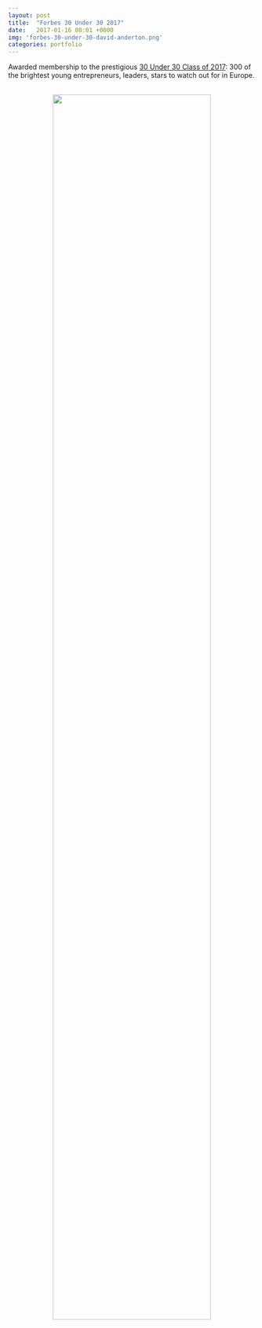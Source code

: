 ```yaml
---
layout: post
title:  "Forbes 30 Under 30 2017"
date:   2017-01-16 00:01 +0000
img: 'forbes-30-under-30-david-anderton.png'
categories: portfolio
---
```


Awarded membership to the prestigious <a href="http://www.forbes.com/profile/david-anderton" target="_blank">30 Under 30 Class of 2017</a>: 300 of the brightest young entrepreneurs, leaders, stars to watch out for in Europe.

<center>
<br/>
<img src="{{ site.url }}/assets/img/2017/forbes-30-under-30-david-anderton.png" style="width:80%">
<br/>
</center>
<br/>
